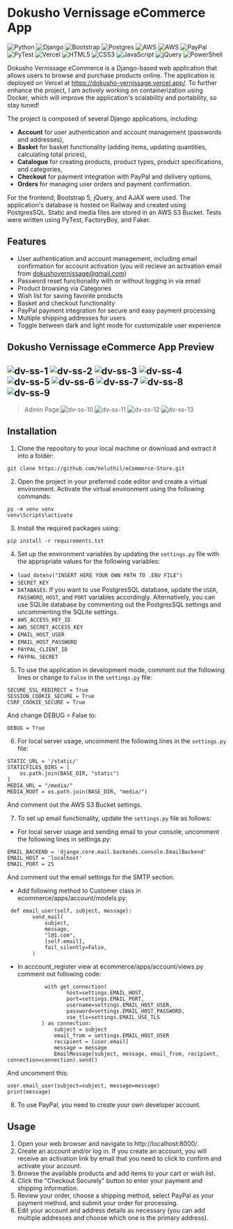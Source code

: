 # Dokusho Vernissage eCommerce App
 ![Python](https://img.shields.io/badge/python-3670A0?style=for-the-badge&logo=python&logoColor=ffdd54)
 ![Django](https://img.shields.io/badge/django-%23092E20.svg?style=for-the-badge&logo=django&logoColor=white)
 ![Bootstrap](https://img.shields.io/badge/bootstrap-%23563D7C.svg?style=for-the-badge&logo=bootstrap&logoColor=white)
 ![Postgres](https://img.shields.io/badge/postgres-%23316192.svg?style=for-the-badge&logo=postgresql&logoColor=white)
 ![AWS](https://img.shields.io/badge/AWS%20S3-%23FF9900.svg?style=for-the-badge&logo=amazon-aws&logoColor=white)
 ![AWS](https://img.shields.io/badge/AWS%20RDS-%23FF9900.svg?style=for-the-badge&logo=amazon-aws&logoColor=white)
 ![PayPal](https://img.shields.io/badge/PayPal-00457C?style=for-the-badge&logo=paypal&logoColor=white)
 ![PyTest](https://img.shields.io/badge/Pytest-003A9B?style=for-the-badge&logo=pytest&logoColor=white)
 ![Vercel](https://img.shields.io/badge/vercel-%23000000.svg?style=for-the-badge&logo=vercel&logoColor=white)
 ![HTML5](https://img.shields.io/badge/html5-%23E34F26.svg?style=for-the-badge&logo=html5&logoColor=white)
 ![CSS3](https://img.shields.io/badge/css3-%231572B6.svg?style=for-the-badge&logo=css3&logoColor=white)
 ![JavaScript](https://img.shields.io/badge/javascript-%23323330.svg?style=for-the-badge&logo=javascript&logoColor=%23F7DF1E)
 ![jQuery](https://img.shields.io/badge/jquery-%230769AD.svg?style=for-the-badge&logo=jquery&logoColor=white)
 ![PowerShell](https://img.shields.io/badge/PowerShell-%235391FE.svg?style=for-the-badge&logo=powershell&logoColor=white)

Dokusho Vernissage eCommerce is a Django-based web application that allows users to browse and purchase products online. The application is deployed on Vercel at https://dokusho-vernissage.vercel.app/. To further enhance the project, I am actively working on containerization using Docker, which will improve the application's scalability and portability, so stay tuned! 

The project is composed of several Django applications, including:
- **Account** for user authentication and account management (passwords and addresses), 
- **Basket** for basket functionality (adding items, updating quantities, calculating total prices), 
- **Catalogue** for creating products, product types, product specifications, and categories, 
- **Checkout** for payment integration with PayPal and delivery options, 
- **Orders** for managing user orders and payment confirmation.

For the frontend, Bootstrap 5, jQuery, and AJAX were used. The application's database is hosted on Railway and created using PostgresSQL. Static and media files are stored in an AWS S3 Bucket. Tests were written using PyTest, FactoryBoy, and Faker.

## Features
- User authentication and account management, including email confirmation for account activation (you will recieve an activation email from dokushovernissage@gmail.com)
- Password reset functionality with or without logging in via email
- Product browsing via Categories
- Wish list for saving favorite products
- Basket and checkout functionality
- PayPal payment integration for secure and easy payment processing
- Multiple shipping addresses for users
- Toggle between dark and light mode for customizable user experience

## Dokusho Vernissage eCommerce App Preview

![dv-ss-1](https://user-images.githubusercontent.com/108438343/236901510-dde96cfd-4528-42e1-8315-7597a5dd37af.png)
![dv-ss-2](https://user-images.githubusercontent.com/108438343/236901542-975e175e-de3c-4a01-83aa-dd4b4ece4233.png)
![dv-ss-3](https://user-images.githubusercontent.com/108438343/236901641-5f69d267-2515-4b89-8ace-5ddd0f663839.png)
![dv-ss-4](https://user-images.githubusercontent.com/108438343/236901659-f516155b-74cb-4e95-979f-1379f96241dd.png)
![dv-ss-5](https://user-images.githubusercontent.com/108438343/236901678-732299a9-e94a-4a5b-8024-13dc5325e4ff.png)
![dv-ss-6](https://user-images.githubusercontent.com/108438343/236901693-f8a1e5f6-fcaa-444e-b4ba-00f3ed0573c4.png)
![dv-ss-7](https://user-images.githubusercontent.com/108438343/236901717-9cba09e6-0ed3-4bd4-ade5-93ba3d486f7e.png)
![dv-ss-8](https://user-images.githubusercontent.com/108438343/236901759-0ef87555-2eaa-4ed9-912d-6c5550e0259c.png)
![dv-ss-9](https://user-images.githubusercontent.com/108438343/236901780-27c1492d-3b00-4cb1-948a-1e8730a43edb.png)
----
> Admin Page
![dv-ss-10](https://user-images.githubusercontent.com/108438343/236928457-e978e9b6-5488-4dfd-85bc-55468ae26a4f.png)
![dv-ss-11](https://user-images.githubusercontent.com/108438343/236928472-a57ebe37-94c6-4391-a6d3-2401db187f6d.png)
![dv-ss-12](https://user-images.githubusercontent.com/108438343/236928495-9be241e9-c0f1-40d2-be47-823eb1b92cab.png)
![dv-ss-13](https://user-images.githubusercontent.com/108438343/236928512-bfa373b7-f7f8-42d5-b89f-5b6eeb697819.png)


## Installation

1. Clone the repository to your local machine or download and extract it into a folder:
```
git clone https://github.com/Veluthil/eCommerce-Store.git
```
2. Open the project in your preferred code editor and create a virtual environment. Activate the virtual environment using the following commands:
```
py -m venv venv
venv\Scripts\activate
```
3. Install the required packages using: 
```
pip install -r requirements.txt
```

4. Set up the environment variables by updating the `settings.py` file with the appropriate values for the following variables:
- `load_dotenv("INSERT HERE YOUR OWN PATH TO .ENV FILE")`
- `SECRET_KEY`
- `DATABASES`: If you want to use PostgresSQL database, update the `USER`, `PASSWORD`, `HOST`, and `PORT` variables accordingly. Alternatively, you can use SQLite database by commenting out the PostgresSQL settings and uncommenting the SQLite settings.
- `AWS_ACCESS_KEY_ID`
- `AWS_SECRET_ACCESS_KEY`
- `EMAIL_HOST_USER`
- `EMAIL_HOST_PASSWORD`
- `PAYPAL_CLIENT_ID`
- `PAYPAL_SECRET`

5. To use the application in development mode, comment out the following lines or change to `False` in the `settings.py` file:
```
SECURE_SSL_REDIRECT = True
SESSION_COOKIE_SECURE = True
CSRF_COOKIE_SECURE = True
```
And change DEBUG = False to:
```
DEBUG = True
```

6. For local server usage, uncomment the following lines in the `settings.py` file:
```
STATIC_URL = '/static/'
STATICFILES_DIRS = [
    os.path.join(BASE_DIR, "static")
]
MEDIA_URL = "/media/"
MEDIA_ROOT = os.path.join(BASE_DIR, "media/")
```
And comment out the AWS S3 Bucket settings.

7. To set up email functionality, update the `settings.py` file as follows:
- For local server usage and sending email to your console, uncomment the following lines in settings.py:
```
EMAIL_BACKEND = 'django.core.mail.backends.console.EmailBackend'
EMAIL_HOST = 'localhost'
EMAIL_PORT = 25
```
And comment out the email settings for the SMTP section.
- Add following method to Customer class in ecommerce/apps/account/models.py:
```
 def email_user(self, subject, message):
        send_mail(
            subject,
            message,
            "l@1.com",
            [self.email],
            fail_silently=False,
        )
 ```
 - In acccount_register view at ecommerce/apps/account/views.py comment out following code:
 ```
             with get_connection(
                    host=settings.EMAIL_HOST,
                    port=settings.EMAIL_PORT,
                    username=settings.EMAIL_HOST_USER,
                    password=settings.EMAIL_HOST_PASSWORD,
                    use_tls=settings.EMAIL_USE_TLS
            ) as connection:
                subject = subject
                email_from = settings.EMAIL_HOST_USER
                recipient = [user.email]
                message = message
                EmailMessage(subject, message, email_from, recipient, connection=connection).send()
```
And uncomment this:
```
user.email_user(subject=subject, message=message)
print(message)
```            

8. To use PayPal, you need to create your own developer account.

## Usage

1. Open your web browser and navigate to http://localhost:8000/.
2. Create an account and/or log in. If you create an account, you will receive an activation link by email that you need to click to confirm and activate your account.
3. Browse the available products and add items to your cart or wish list.
4. Click the "Checkout Securely" button to enter your payment and shipping information.
5. Review your order, choose a shipping method, select PayPal as your payment method, and submit your order for processing.
6. Edit your account and address details as necessary (you can add multiple addresses and choose which one is the primary address).
